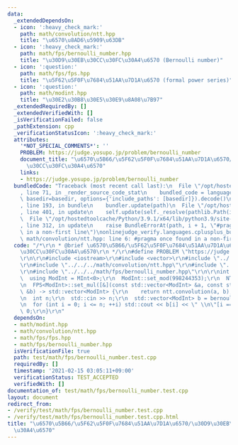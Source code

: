 ```yaml
---
data:
  _extendedDependsOn:
  - icon: ':heavy_check_mark:'
    path: math/convolution/ntt.hpp
    title: "\u6570\u8AD6\u5909\u63DB"
  - icon: ':heavy_check_mark:'
    path: math/fps/bernoulli_number.hpp
    title: "\u30D9\u30EB\u30CC\u30FC\u30A4\u6570 (Bernoulli number)"
  - icon: ':question:'
    path: math/fps/fps.hpp
    title: "\u5F62\u5F0F\u7684\u51AA\u7D1A\u6570 (formal power series)"
  - icon: ':question:'
    path: math/modint.hpp
    title: "\u30E2\u30B8\u30E5\u30E9\u8A08\u7B97"
  _extendedRequiredBy: []
  _extendedVerifiedWith: []
  _isVerificationFailed: false
  _pathExtension: cpp
  _verificationStatusIcon: ':heavy_check_mark:'
  attributes:
    '*NOT_SPECIAL_COMMENTS*': ''
    PROBLEM: https://judge.yosupo.jp/problem/bernoulli_number
    document_title: "\u6570\u5B66/\u5F62\u5F0F\u7684\u51AA\u7D1A\u6570/\u30D9\u30EB\
      \u30CC\u30FC\u30A4\u6570"
    links:
    - https://judge.yosupo.jp/problem/bernoulli_number
  bundledCode: "Traceback (most recent call last):\n  File \"/opt/hostedtoolcache/Python/3.9.1/x64/lib/python3.9/site-packages/onlinejudge_verify/documentation/build.py\"\
    , line 71, in _render_source_code_stat\n    bundled_code = language.bundle(stat.path,\
    \ basedir=basedir, options={'include_paths': [basedir]}).decode()\n  File \"/opt/hostedtoolcache/Python/3.9.1/x64/lib/python3.9/site-packages/onlinejudge_verify/languages/cplusplus.py\"\
    , line 193, in bundle\n    bundler.update(path)\n  File \"/opt/hostedtoolcache/Python/3.9.1/x64/lib/python3.9/site-packages/onlinejudge_verify/languages/cplusplus_bundle.py\"\
    , line 401, in update\n    self.update(self._resolve(pathlib.Path(included), included_from=path))\n\
    \  File \"/opt/hostedtoolcache/Python/3.9.1/x64/lib/python3.9/site-packages/onlinejudge_verify/languages/cplusplus_bundle.py\"\
    , line 312, in update\n    raise BundleErrorAt(path, i + 1, \"#pragma once found\
    \ in a non-first line\")\nonlinejudge_verify.languages.cplusplus_bundle.BundleErrorAt:\
    \ math/convolution/ntt.hpp: line 6: #pragma once found in a non-first line\n"
  code: "/*\r\n * @brief \u6570\u5B66/\u5F62\u5F0F\u7684\u51AA\u7D1A\u6570/\u30D9\u30EB\
    \u30CC\u30FC\u30A4\u6570\r\n */\r\n#define PROBLEM \"https://judge.yosupo.jp/problem/bernoulli_number\"\
    \r\n\r\n#include <iostream>\r\n#include <vector>\r\n#include \"../../../math/modint.hpp\"\
    \r\n#include \"../../../math/convolution/ntt.hpp\"\r\n#include \"../../../math/fps/fps.hpp\"\
    \r\n#include \"../../../math/fps/bernoulli_number.hpp\"\r\n\r\nint main() {\r\n\
    \  using ModInt = MInt<0>;\r\n  ModInt::set_mod(998244353);\r\n  NTT<0> ntt;\r\
    \n  FPS<ModInt>::set_mul([&](const std::vector<ModInt> &a, const std::vector<ModInt>\
    \ &b) -> std::vector<ModInt> {\r\n    return ntt.convolution(a, b);\r\n  });\r\
    \n  int n;\r\n  std::cin >> n;\r\n  std::vector<ModInt> b = bernoulli_number<ModInt>(n);\r\
    \n  for (int i = 0; i <= n; ++i) std::cout << b[i] << \" \\n\"[i == n];\r\n  return\
    \ 0;\r\n}\r\n"
  dependsOn:
  - math/modint.hpp
  - math/convolution/ntt.hpp
  - math/fps/fps.hpp
  - math/fps/bernoulli_number.hpp
  isVerificationFile: true
  path: test/math/fps/bernoulli_number.test.cpp
  requiredBy: []
  timestamp: '2021-02-15 03:05:11+09:00'
  verificationStatus: TEST_ACCEPTED
  verifiedWith: []
documentation_of: test/math/fps/bernoulli_number.test.cpp
layout: document
redirect_from:
- /verify/test/math/fps/bernoulli_number.test.cpp
- /verify/test/math/fps/bernoulli_number.test.cpp.html
title: "\u6570\u5B66/\u5F62\u5F0F\u7684\u51AA\u7D1A\u6570/\u30D9\u30EB\u30CC\u30FC\
  \u30A4\u6570"
---
```

